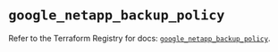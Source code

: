 # `google_netapp_backup_policy`

Refer to the Terraform Registry for docs: [`google_netapp_backup_policy`](https://registry.terraform.io/providers/hashicorp/google-beta/6.8.0/docs/resources/google_netapp_backup_policy).
